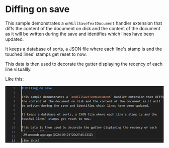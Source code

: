# Diffing on save

This sample demonstrates a `onWillSaveTextDocument` handler extension that diffs
the content of the document on disk and the content of the document as it will
be written during the save and identifies which lines have been updated.

It keeps a database of sorts, a JSON file where each line's stamp is and the
touched lines' stamps get reset to now.

This data is then used to decorate the gutter displaying the recency of each
line visuallly.

Like this:

![](image.png)
